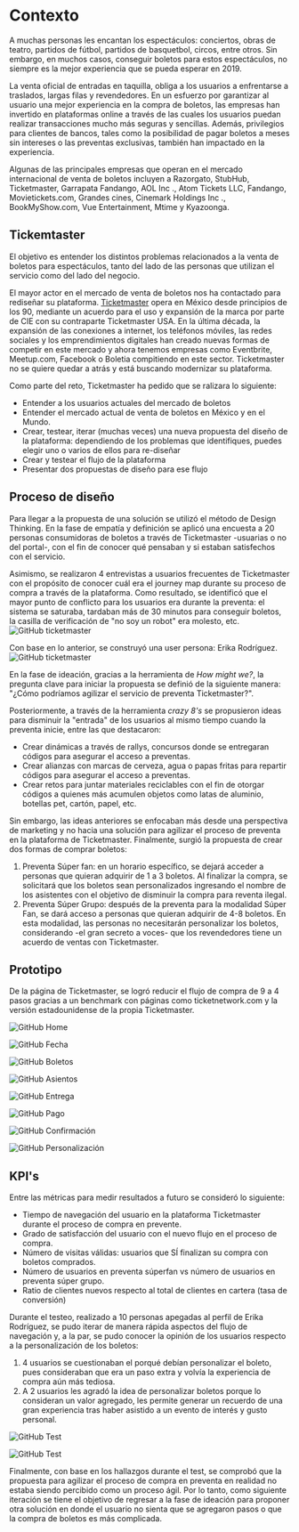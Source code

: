 # Contexto

A muchas personas les encantan los espectáculos: conciertos, obras de teatro, partidos de fútbol, partidos de basquetbol, circos, entre otros. Sin embargo, en muchos casos, conseguir boletos para estos espectáculos, no siempre es la mejor experiencia que se pueda esperar en 2019. 

La venta oficial de entradas en taquilla, obliga a los usuarios a enfrentarse a traslados, largas filas y revendedores. En un esfuerzo por garantizar al usuario una mejor experiencia en la compra de boletos, las empresas han invertido en plataformas online a través de las cuales los usuarios puedan realizar transacciones mucho más seguras y sencillas. Además, privilegios para clientes de bancos, tales como la posibilidad de pagar boletos a meses sin intereses o las preventas exclusivas, también han impactado en la experiencia.

Algunas de las principales empresas que operan en el mercado internacional de venta de boletos incluyen a Razorgato, StubHub, Ticketmaster, Garrapata Fandango, AOL Inc ., Atom Tickets LLC, Fandango, Movietickets.com, Grandes cines, Cinemark Holdings Inc ., BookMyShow.com, Vue Entertainment, Mtime y Kyazoonga.

## Tickemtaster
 
El objetivo es entender los distintos problemas relacionados a la venta de boletos para espectáculos, tanto del lado de las personas que utilizan el servicio como del lado del negocio.  

El mayor actor en el mercado de venta de boletos nos ha contactado para rediseñar su plataforma. [Ticketmaster](https://www.ticketmaster.com.mx/) opera en México desde principios de los 90, mediante un acuerdo para el uso y expansión de la marca por parte de CIE con su contraparte Ticketmaster USA.  En la última década, la expansión de las conexiones a internet, los teléfonos móviles, las redes sociales y los emprendimientos digitales han creado nuevas formas de competir en este mercado y ahora tenemos empresas como Eventbrite, Meetup.com, Facebook o Boletia compitiendo en este sector. Ticketmaster no se quiere quedar a atrás y está buscando modernizar su plataforma. 

Como parte del reto, Ticketmaster ha pedido que se ralizara lo siguiente:

- Entender a los usuarios actuales del mercado de boletos
- Entender el mercado actual de venta de boletos en México y en el Mundo.
- Crear, testear, iterar (muchas veces) una nueva propuesta del diseño de la plataforma: 
  dependiendo de los problemas que identifiques, puedes elegir uno o varios de ellos para re-diseñar
- Crear y testear el flujo de la plataforma
- Presentar dos propuestas de diseño para ese flujo

## Proceso de diseño

Para llegar a la propuesta de una solución se utilizó el método de Design Thinking. En la fase de empatía y definición se aplicó una encuesta a 20 personas consumidoras de boletos a través de Ticketmaster -usuarias o no del portal-, con el fin de conocer qué pensaban y si estaban satisfechos con el servicio.

Asimismo, se realizaron 4 entrevistas a usuarios frecuentes de Ticketmaster con el propósito de conocer cuál era el journey map durante su proceso de compra a través de la plataforma. Como resultado, se identificó que el mayor punto de conflicto para los usuarios era durante la preventa: el sistema se saturaba, tardaban más de 30 minutos para conseguir boletos, la casilla de verificación de "no soy un robot" era molesto, etc.
![GitHub ticketmaster](evidencias/journeymap.png)

Con base en lo anterior, se construyó una user persona: Erika Rodríguez.
![GitHub ticketmaster](evidencias/userpersona.png)

En la fase de ideación, gracias a la herramienta de *How might we?*, la pregunta clave para iniciar la propuesta se definió de la siguiente manera: "¿Cómo podríamos agilizar el servicio de preventa Ticketmaster?".

Posteriormente, a través de la herramienta *crazy 8's* se propusieron ideas para disminuir la "entrada" de los usuarios al mismo tiempo cuando la preventa inicie, entre las que destacaron:
* Crear dinámicas a través de rallys, concursos donde se entregaran códigos para asegurar el acceso a preventas.
* Crear alianzas con marcas de cerveza, agua o papas fritas para repartir códigos para asegurar el acceso a preventas.
* Crear retos para juntar materiales reciclables con el fin de otorgar códigos a quienes más acumulen objetos como latas de aluminio, botellas pet, cartón, papel, etc.

Sin embargo, las ideas anteriores se enfocaban más desde una perspectiva de marketing y no hacia una solución para agilizar el proceso de preventa en la plataforma de Ticketmaster. Finalmente, surgió la propuesta de crear dos formas de comprar boletos:
1. Preventa Súper fan: en un horario específico, se dejará acceder a personas que quieran adquirir de 1 a 3 boletos. Al finalizar la compra, se solicitará que los boletos sean personalizados ingresando el nombre de los asistentes con el objetivo de disminuir la compra para reventa ilegal.
2. Preventa Súper Grupo: después de la preventa para la modalidad Súper Fan, se dará acceso a personas que quieran adquirir de 4-8 boletos. En esta modalidad, las personas no necesitarán personalizar los boletos, considerando -el gran secreto a voces- que los revendedores tiene un acuerdo de ventas con Ticketmaster.

## Prototipo
De la página de Ticketmaster, se logró reducir el flujo de compra de 9 a 4 pasos gracias a un benchmark con páginas como ticketnetwork.com y la versión estadounidense de la propia Ticketmaster.

![GitHub Home](pantallas/Home.png)

![GitHub Fecha](pantallas/seleccionarfecha1.png)

![GitHub Boletos](pantallas/selecciónboletos1.png)

![GitHub Asientos](pantallas/selecciónasiento3.png)

![GitHub Entrega](pantallas/métodoentrega1.png)

![GitHub Pago](pantallas/métodopago1.png)

![GitHub Confirmación](pantallas/Listo-1.png)

![GitHub Personalización](pantallas/personaliza-3.png)

## KPI's
Entre las métricas para medir resultados a futuro se consideró lo siguiente:
* Tiempo de navegación del usuario en la plataforma Ticketmaster durante el proceso de compra en prevente.
* Grado de satisfacción del usuario con el nuevo flujo en el proceso de compra.
* Número de visitas válidas: usuarios que SÍ finalizan su compra con boletos comprados.
* Número de usuarios en preventa súperfan vs número de usuarios en preventa súper grupo.
* Ratio de clientes nuevos respecto al total de clientes en cartera (tasa de conversión)

Durante el testeo, realizado a 10 personas apegadas al perfil de Erika Rodríguez, se pudo iterar de manera rápida aspectos del flujo de navegación y, a la par, se pudo conocer la opinión de los usuarios respecto a la personalización de los boletos:
1. 4 usuarios se cuestionaban el porqué debían personalizar el boleto, pues consideraban que era un paso extra y volvía la experiencia de compra aún más tediosa.
2. A 2 usuarios les agradó la idea de personalizar boletos porque lo consideran un valor agregado, les permite generar un recuerdo de una gran experiencia tras haber asistido a un evento de interés y gusto personal.

![GitHub Test](evidencias/test.jpg)

![GitHub Test](evidencias/testeo2.jpg)

Finalmente, con base en los hallazgos durante el test, se comprobó que la propuesta para agilizar el proceso de compra en preventa en realidad no estaba siendo percibido como un proceso ágil. Por lo tanto, como siguiente iteración se tiene el objetivo de regresar a la fase de ideación para proponer otra solución en donde el usuario no sienta que se agregaron pasos o que la compra de boletos es más complicada.




